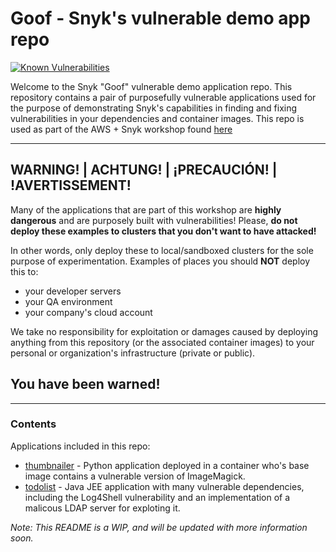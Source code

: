 # Goof - Snyk's vulnerable demo app repo
[![Known Vulnerabilities](https://snyk.io/test/github/snyk/goof/badge.svg?style=flat-square)](https://snyk.io/test/github/snyk/goof)

Welcome to the Snyk "Goof" vulnerable demo application repo.
This repository contains a pair of purposefully vulnerable applications used for the purpose of demonstrating Snyk's capabilities in finding and fixing vulnerabilities in your dependencies and container images.
This repo is used as part of the AWS + Snyk workshop found [here](https://docker-snyk.awsworkshop.io/)

---
## WARNING! | ACHTUNG! | ¡PRECAUCIÓN! | !AVERTISSEMENT!
Many of the applications that are part of this workshop are **highly dangerous**
and are purposely built with vulnerabilities! Please, **do not deploy these examples to
clusters that you don't want to have attacked!**

In other words, only deploy these to local/sandboxed clusters for the sole purpose of experimentation.
Examples of places you should **NOT** deploy this to:
* your developer servers
* your QA environment
* your company's cloud account

We take no responsibility for exploitation or damages caused by deploying anything from this
repository (or the associated container images) to your personal or organization's infrastructure (private or public).

## You have been warned!

---

### Contents
Applications included in this repo:
* [thumbnailer](thumbnailer) - Python application deployed in a container who's base image contains a vulnerable version of ImageMagick.
* [todolist](todolist) - Java JEE application with many vulnerable dependencies, including the Log4Shell vulnerability and an implementation of a malicous LDAP server for exploting it.

_Note: This README is a WIP, and will be updated with more information soon._


